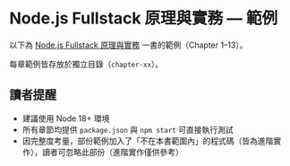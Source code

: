 # Node.js Fullstack 原理與實務 — 範例

以下為 [Node.js Fullstack 原理與實務](https://www.moko365.com/books/M8801.html) 一書的範例（Chapter 1–13）。

每章範例皆存放於獨立目錄（`chapter-xx`）。

## 讀者提醒

* 建議使用 Node 18+ 環境
* 所有章節均提供 `package.json` 與 `npm start` 可直接執行測試
* 因完整度考量，部份範例加入了「不在本書範圍內」的程式碼（皆為進階實作），讀者可忽略此部份（進階實作僅供參考）

